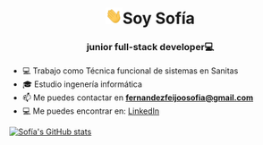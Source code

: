 <h1 align="center"><img src="https://raw.githubusercontent.com/ABSphreak/ABSphreak/master/gifs/Hi.gif" width="30px" alt="">Soy Sofía</h1>
<h3 align="center"> junior full-stack developer💻</h3>

- 💻 Trabajo como Técnica funcional de sistemas en Sanitas
- 🎓 Estudio ingenería informática
- 📫 Me puedes contactar en **fernandezfeijoosofia@gmail.com**
- 💻 Me puedes encontrar en: [LinkedIn](https://www.linkedin.com/in/sofia-fern%C3%A1ndez-a11a17158/)
 
[![Sofía's GitHub stats](https://github-readme-stats.vercel.app/api/top-langs/?username=sofiaffernandez&theme=dark)](https://github.com/sofiaffernandez)
